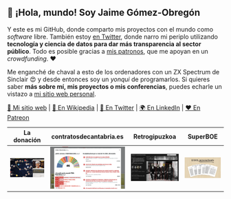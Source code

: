 ## 👋 ¡Hola, mundo! Soy Jaime Gómez-Obregón

Y este es mi GitHub, donde comparto mis proyectos con el mundo como _software_ libre. También estoy [en Twitter](https://twitter.com/JaimeObregon), donde narro mi periplo utilizando **tecnología y ciencia de datos para dar más transparencia al sector público**. Todo es posible gracias a [mis patronos](https://www.patreon.com/jaime_gomez_obregon), que me apoyan en un _crowdfunding_. ❤️

Me enganché de chaval a esto de los ordenadores con un ZX Spectrum de Sinclair 😍 y desde entonces soy un _yonqui_ de programarlos. Si quieres saber **más sobre mí, mis proyectos o mis conferencias**, puedes echarle un vistazo a [mi sitio web personal](https://jaime.gomezobregon.com).

[🙋 Mi sitio web](https://jaime.gomezobregon.com) |
[📙 En Wikipedia](https://es.wikipedia.org/wiki/Jaime_G%C3%B3mez-Obreg%C3%B3n) |
[💬 En Twitter](https://twitter.com/jaimeobregon) |
[🌍 En LinkedIn](https://www.linkedin.com/in/jaimegomezobregon) |
[❤️ En Patreon](https://www.patreon.com/jaime_gomez_obregon)

<!-- prettier-ignore -->
| La donación | contratosdecantabria.es | Retrogipuzkoa | SuperBOE |
| ----------- | ----------------------- | ------------- | -------- |
| [<img src="ladonacion.webp" alt="La donación" width="240">](https://ladonacion.es) | [<img src="contratosdecantabria.webp" alt="contratosdecantabria.es" width="240">](https://contratosdecantabria.es) | [<img src="retrogipuzkoa.webp" alt="Retrogipuzkoa" width="240">](https://retrogipuzkoa.com) | [<img src="superboe.webp" alt="SuperBOE" width="240">](https://superboe.es) |
